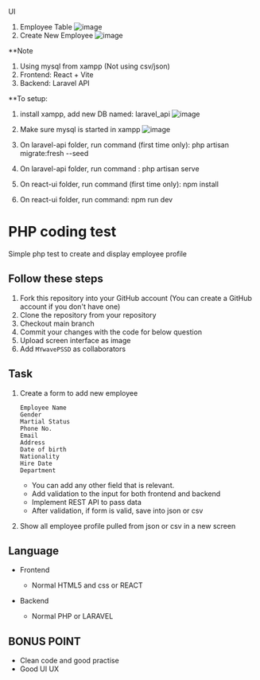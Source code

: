 UI
1. Employee Table
![image](https://github.com/user-attachments/assets/01eaabde-953d-40bd-89b6-0c00acc119da)
2. Create New Employee
![image](https://github.com/user-attachments/assets/108ddc84-50f9-4f8b-a54e-fccf9e876a06)



**Note
1. Using mysql from xampp (Not using csv/json)
2. Frontend: React + Vite
3. Backend: Laravel API

**To setup:
1. install xampp, add new DB named: laravel_api
![image](https://github.com/user-attachments/assets/7fc8fdfb-f091-4896-a887-725c0a6ee571)

2. Make sure mysql is started in xampp
![image](https://github.com/user-attachments/assets/2f55a885-7825-4756-86c7-23fb1f04bac1)

3. On laravel-api folder, run command (first time only):
php artisan migrate:fresh --seed
4. On laravel-api folder, run command :
php artisan serve
5. On react-ui folder, run command (first time only):
   npm install
6. On react-ui folder, run command:
   npm run dev

   
   








# PHP coding test

Simple php test to create and display employee profile

## Follow these steps
1. Fork this repository into your GitHub account (You can create a GitHub account if you don't have one)
2. Clone the repository from your repository
3. Checkout main branch
4. Commit your changes with the code for below question
5. Upload screen interface as image
6. Add ```MYwavePSSD``` as collaborators

## Task
1. Create a form to add new employee

    ```
    Employee Name
    Gender
    Martial Status
    Phone No.
    Email
    Address
    Date of birth
    Nationality
    Hire Date
    Department
    ```
    - You can add any other field that is relevant.
    - Add validation to the input for both frontend and backend
    - Implement REST API to pass data
    - After validation, if form is valid, save into json or csv

2. Show all employee profile pulled from json or csv in a new screen

## Language
- Frontend
    - Normal HTML5 and css or REACT 

- Backend
    - Normal PHP or LARAVEL

## BONUS POINT

- Clean code and good practise
- Good UI UX

